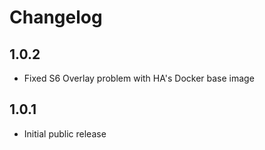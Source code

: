# Changelog

## 1.0.2

- Fixed S6 Overlay problem with HA's Docker base image

## 1.0.1

- Initial public release
